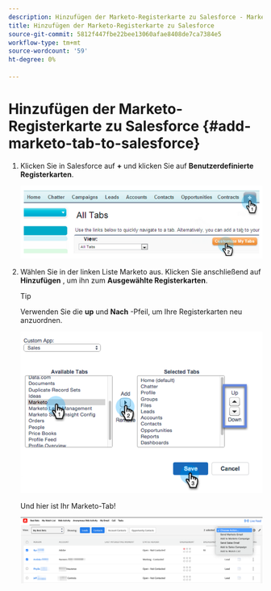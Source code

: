 ```yaml
---
description: Hinzufügen der Marketo-Registerkarte zu Salesforce - Marketo Docs - Produktdokumentation
title: Hinzufügen der Marketo-Registerkarte zu Salesforce
source-git-commit: 5812f447fbe22bee13060afae8408de7ca7384e5
workflow-type: tm+mt
source-wordcount: '59'
ht-degree: 0%

---
```


# Hinzufügen der Marketo-Registerkarte zu Salesforce {#add-marketo-tab-to-salesforce}

1. Klicken Sie in Salesforce auf **+** und klicken Sie auf **Benutzerdefinierte Registerkarten**.

   ![](assets/add-marketo-tab-to-salesforce-1.png)

1. Wählen Sie in der linken Liste Marketo aus. Klicken Sie anschließend auf **Hinzufügen** , um ihn zum **Ausgewählte Registerkarten**.

   >[!TIP]
   >
   >Verwenden Sie die **up** und **Nach** -Pfeil, um Ihre Registerkarten neu anzuordnen.

   ![](assets/add-marketo-tab-to-salesforce-2.png)

   Und hier ist Ihr Marketo-Tab!

   ![](assets/add-marketo-tab-to-salesforce-3.png)
